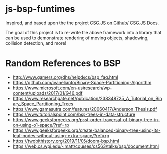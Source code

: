 # js-bsp-funtimes
Inspired, and based upon the the project [CSG.JS on Github](https://github.com/evanw/csg.js)/ [CSG.JS Docs](http://evanw.github.io/csg.js/docs/).

The goal of this project is to re-write the above framework into a library that can be used to demonstrate rendering of moving objects, shadowing, collision detection, and more! 

# Random References to BSP
* http://www.gamers.org/dhs/helpdocs/bsp_faq.html
* https://github.com/ivanelianto/Binary-Space-Partitioning-Algorithm
* https://www.microsoft.com/en-us/research/wp-content/uploads/2017/01/G46.pdf
* https://www.researchgate.net/publication/238348725_A_Tutorial_on_Binary_Space_Partitioning_Trees
* https://www.gamasutra.com/features/20060417/Anderson_Thesis.pdf
* https://www.tutorialspoint.com/bsp-trees-in-data-structure
* https://www.geeksforgeeks.org/post-order-traversal-of-binary-tree-in-on-using-o1-space/?ref=rp
* https://www.geeksforgeeks.org/create-balanced-binary-tree-using-its-leaf-nodes-without-using-extra-space/?ref=rp
* https://twobithistory.org/2019/11/06/doom-bsp.html
* https://web.cs.wpi.edu/~matt/courses/cs563/talks/bsp/document.html